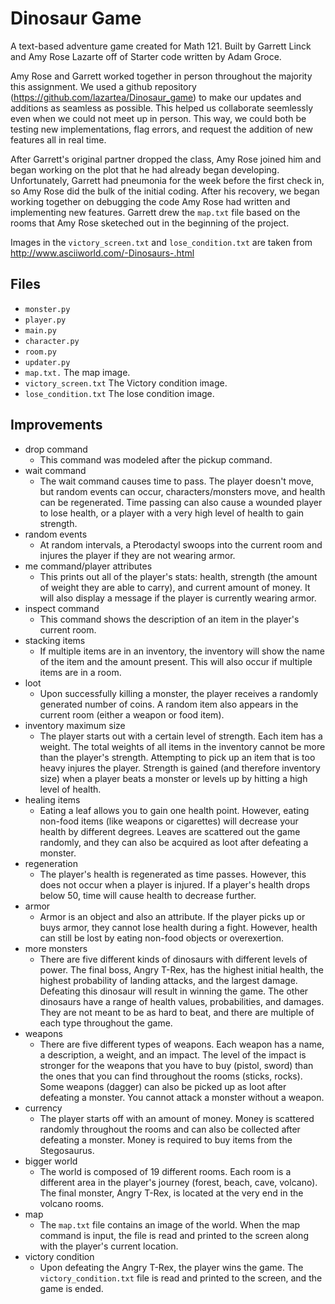 # Dinosaur Game

A text-based adventure game created for Math 121. Built by Garrett Linck and Amy Rose Lazarte off of Starter code written by Adam Groce. 

Amy Rose and Garrett worked together in person throughout the majority this assignment. We used a github repository (https://github.com/lazartea/Dinosaur_game) to make our updates and additions as seamless as possible. This helped us collaborate seemlessly even when we could not meet up in person. This way, we could both be testing new implementations, flag errors, and request the addition of new features all in real time.

After Garrett's original partner dropped the class, Amy Rose joined him and began working on the plot that he had already began developing. Unfortunately, Garrett had pneumonia for the week before the first check in, so Amy Rose did the bulk of the initial coding. After his recovery, we began working together on debugging the code Amy Rose had written and implementing new features. Garrett drew the `map.txt` file based on the rooms that Amy Rose sketeched out in the beginning of the project. 

Images in the `victory_screen.txt` and `lose_condition.txt` are taken from http://www.asciiworld.com/-Dinosaurs-.html

## Files
- `monster.py`
- `player.py`
- `main.py`
- `character.py`
- `room.py`
- `updater.py`
- `map.txt.` The map image.
- `victory_screen.txt` The Victory condition image.
- `lose_condition.txt` The lose condition image.


## Improvements
- drop command
  - This command was modeled after the pickup command.
- wait command 
  - The wait command causes time to pass. The player doesn't move, but random events can occur, characters/monsters move, and health can be regenerated. Time passing can also cause a wounded player to lose health, or a player with a very high level of health to gain strength.  
- random events
  - At random intervals, a Pterodactyl swoops into the current room and injures the player if they are not wearing armor. 
- me command/player attributes
  - This prints out all of the player's stats: health, strength (the amount of weight they are able to carry), and current amount of money. It will also display a message if the player is currently wearing armor. 
- inspect command 
  - This command shows the description of an item in the player's current room.
- stacking items 
  - If multiple items are in an inventory, the inventory will show the name of the item and the amount present. This will also occur if multiple items are in a room.
- loot
  - Upon successfully killing a monster, the player receives a randomly generated number of coins. A random item also appears in the current room (either a weapon or food item).
- inventory maximum size 
  - The player starts out with a certain level of strength. Each item has a weight. The total weights of all items in the inventory cannot be more than the player's strength. Attempting to pick up an item that is too heavy injures the player. Strength is gained (and therefore inventory size) when a player beats a monster or levels up by hitting a high level of health. 
- healing items 
  - Eating a leaf allows you to gain one health point. However, eating non-food items (like weapons or cigarettes) will decrease your health by different degrees. Leaves are scattered out the game randomly, and they can also be acquired as loot after defeating a monster.
- regeneration 
  - The player's health is regenerated as time passes. However, this does not occur when a player is injured. If a player's health drops below 50, time will cause health to decrease further. 
- armor 
  - Armor is an object and also an attribute. If the player picks up or buys armor, they cannot lose health during a fight. However, health can still be lost by eating non-food objects or overexertion. 
- more monsters 
  - There are five different kinds of dinosaurs with different levels of power. The final boss, Angry T-Rex, has the highest initial health, the highest probability of landing attacks, and the largest damage. Defeating this dinosaur will result in winning the game. The other dinosaurs have a range of health values, probabilities, and damages. They are not meant to be as hard to beat, and there are multiple of each type throughout the game.
- weapons 
  - There are five different types of weapons. Each weapon has a name, a description, a weight, and an impact. The level of the impact is stronger for the weapons that you have to buy (pistol, sword) than the ones that you can find throughout the rooms (sticks, rocks). Some weapons (dagger) can also be picked up as loot after defeating a monster. You cannot attack a monster without a weapon.
- currency 
  - The player starts off with an amount of money. Money is scattered randomly throughout the rooms and can also be collected after defeating a monster. Money is required to buy items from the Stegosaurus.
- bigger world 
  - The world is composed of 19 different rooms. Each room is a different area in the player's journey (forest, beach, cave, volcano). The final monster, Angry T-Rex, is located at the very end in the volcano rooms.
- map
  - The `map.txt` file contains an image of the world. When the map command is input, the file is read and printed to the screen along with the player's current location.
- victory condition
  - Upon defeating the Angry T-Rex, the player wins the game. The `victory_condition.txt` file is read and printed to the screen, and the game is ended.




